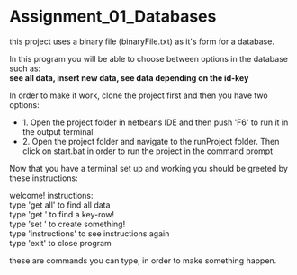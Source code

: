 # Assignment_01_Databases

<p>this project uses a binary file (binaryFile.txt) as it's form for a database.</p>

<p>In this program you will be able to choose between options in the database such as:<br/> <b>see all data, insert new data, see data depending on the id-key</b></p>


In order to make it work, clone the project first and then you have two options:
<ul>
  <li>1. Open the project folder in netbeans IDE and then push 'F6' to run it in the output terminal</li>
  <li>2. Open the project folder and navigate to the runProject folder. Then click on start.bat in order to run the project in the command prompt</li>
</ul>

<p>Now that you have a terminal set up and working you should be greeted by these instructions:</p>
<p>welcome! instructions:<br><emsp>type 'get all' to find all data<br><emsp>type 'get <key value>' to find a key-row!<br><emsp>type 'set <key value> <name value> <age value>' to create something!<br><emsp>type 'instructions' to see instructions again<br><emsp>type 'exit' to close program</p>
  
<p>these are commands you can type, in order to make something happen. </p>
